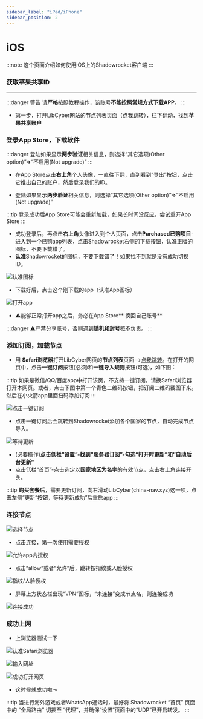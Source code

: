 ```yaml
---
sidebar_label: "iPad/iPhone"
sidebar_position: 2
---
```

# iOS

:::note
这个页面介绍如何使用iOS上的Shadowrocket客户端
:::

### 获取苹果共享ID
<!-- :::tip
为了减少滥用情况，共享ID目前仅限**高速节点及以上**用户获取。下载完App后不保证后续更新，若追求稳定更新，请从 https://shop.libcyber.xyz 购买独享账号。有境外银行卡用户，建议自行购买Shadowrocket软件。
::: -->

---

:::danger 警告
请**严格**按照教程操作，该账号**不能按照常规方式下载APP**。
:::

- 第一步，打开LibCyber网站的节点列表页面（[点我跳转](https://panel.libcyber.xyz/nodeList)），往下翻动，找到**苹果共享账户**

<!-- ![找到ID信息的节点][find-id-info]

- 点击三横线小图标，以展开更多信息，如下图所示：

![查看ID][view-ios-id]

- 在展示的信息中，第一行（原用于显示服务器）是ID邮箱，第三行是ID密码，其他信息不用理会。
- 使用以上苹果账号信息**在App Store内登录**（千万不要在其他地方登录，否则可能**泄露你的隐私信息**！） -->

### 登录App Store，下载软件
:::danger
登陆如果显示**两步验证**相关信息，则选择“其它选项(Other option)”=>“不启用(Not upgrade)”
:::

- 在App Store点击**右上角**个人头像，一直往下翻，直到看到“登出”按钮，点击它推出自己的账户，然后登录我们的ID。

- 登陆如果显示**两步验证**相关信息，则选择“其它选项(Other option)”=>“不启用(Not upgrade)”

:::tip
登录成功后App Store可能会重新加载，如果长时间没反应，尝试重开App Store
:::

- 成功登录后，再点击**右上角**头像进入到个人页面，点击**Purchased已购项目**-进入到一个已购app列表，点击Shadowrocket右侧的下载按钮，认准正版的图标，不要下载错了。
- **认准**Shadowrocket的图标，不要下载错了！如果找不到就是没有成功切换ID。

![认准图标][app-icon]

- 下载好后，点击这个刚下载的app（认准App图标）

![打开app][open-app]

- ⚠️能够正常打开app之后，务必在App Store** 换回自己账号**

:::danger
⚠️严禁分享账号，否则遇到**锁机和封号**概不负责。
:::

### 添加订阅，加载节点
- 用 **Safari浏览器**打开LibCyber网页的**节点列表**页面-->[点我跳转](https://panel.libcyber.xyz/nodeList)。在打开的网页中，点击**一键订阅**按钮(必须)和**一键导入规则**按钮(可选)，如下图：

:::tip
如果是微信/QQ/百度app中打开该页，不支持一键订阅，请换Safari浏览器打开本网页。或者，点击下图中第一个青色二维码按钮，把订阅二维码截图下来。然后在小火箭app里面扫码添加订阅
:::



![点击一键订阅][one-click-sub]

- 点击一键订阅后会跳转到Shadowrocket添加各个国家的节点，自动完成节点导入。

![等待更新][updating]

- (必要操作)**点击低栏“设置”-找到“服务器订阅”-勾选“打开时更新”和“自动后台更新”**
- 点击低栏“首页”-点击选定以**国家地区为名字**的有效节点，点击右上角连接开关。

:::tip
**购买套餐后**，需要更新订阅，向右滑动LibCyber(china-nav.xyz)这一项，点击左侧“更新”按钮，等待更新成功”后重启app
:::

### 连接节点
![选择节点][select-node]

- 点击连接，第一次使用需要授权

![允许app内授权][authorize-in-app]

- 点击“allow”或者“允许”后，跳转按指纹或人脸授权

![指纹/人脸授权][authorize-in-setting]

- 屏幕上方状态栏出现“VPN”图标，“未连接”变成节点名，则连接成功

![连接成功][connect-success]

### 成功上网
- 上浏览器测试一下

![认准Safari浏览器][open-safari]

![输入网址][enter-url]

![成功打开网页][success]

- 这时候就成功啦～

:::tip
当进行海外游戏或者WhatsApp通话时，最好将 Shadowrocket “首页” 页面中的 “全局路由” 切换至 “代理”，并确保“设置”页面中的“UDP”已开启转发。
:::





[find-id-info]: https://cdn.jsdelivr.net/gh/LibCyber/docs-cdn@v1.1.0/assets/shadow-ios/find-id-info.jpg "找到ID信息的节点"
[view-ios-id]: https://cdn.jsdelivr.net/gh/LibCyber/docs-cdn@v1.1.0/assets/shadow-ios/view-ios-id.jpg "查看ID"
[app-icon]: https://cdn.jsdelivr.net/gh/LibCyber/docs-cdn@v1.1.0/assets/shadow-ios/app-icon.jpg "认准图标"
[open-app]: https://cdn.jsdelivr.net/gh/LibCyber/docs-cdn@v1.1.0/assets/shadow-ios/open-app.jpg "打开app"
[one-click-sub]: https://cdn.jsdelivr.net/gh/LibCyber/docs-cdn@v1.1.0/assets/shadow-ios/one-click-sub.jpg "一键订阅"
[updating]: https://cdn.jsdelivr.net/gh/LibCyber/docs-cdn@v1.1.0/assets/shadow-ios/updating.jpg "更新中"
[select-node]: https://cdn.jsdelivr.net/gh/LibCyber/docs-cdn@v1.1.0/assets/shadow-ios/select-node.jpg "选择节点"
[authorize-in-app]: https://cdn.jsdelivr.net/gh/LibCyber/docs-cdn@v1.1.0/assets/shadow-ios/authorize-in-app.jpg "app内授权"
[authorize-in-setting]: https://cdn.jsdelivr.net/gh/LibCyber/docs-cdn@v1.1.0/assets/shadow-ios/authorize-in-setting.jpg "指纹/人脸授权"
[connect-success]: https://cdn.jsdelivr.net/gh/LibCyber/docs-cdn@v1.1.0/assets/shadow-ios/connect-success.jpg "连接成功"
[open-safari]: https://cdn.jsdelivr.net/gh/LibCyber/docs-cdn@v1.1.0/assets/shadow-ios/open-safari.jpg "认准Safari浏览器"
[enter-url]:https://cdn.jsdelivr.net/gh/LibCyber/docs-cdn@v1.1.0/assets/shadow-ios/enter-url.jpg "输入网址"
[success]: https://cdn.jsdelivr.net/gh/LibCyber/docs-cdn@v1.1.0/assets/shadow-ios/success.jpg "成功打开网页"
